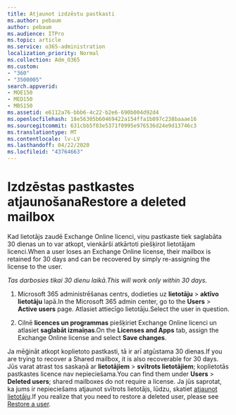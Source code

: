 ```yaml
---
title: Atjaunot izdzēstu pastkasti
ms.author: pebaum
author: pebaum
ms.audience: ITPro
ms.topic: article
ms.service: o365-administration
localization_priority: Normal
ms.collection: Adm_O365
ms.custom:
- "360"
- "3500005"
search.appverid:
- MOE150
- MED150
- MBS150
ms.assetid: e6112a76-bbb6-4c22-b2e6-690b004d92d4
ms.openlocfilehash: 18e56305b60469422a154ffa1b097c238baaae16
ms.sourcegitcommit: 631cbb5f03e5371f0995e976536d24e9d13746c3
ms.translationtype: MT
ms.contentlocale: lv-LV
ms.lasthandoff: 04/22/2020
ms.locfileid: "43764663"
---
```

# <a name="restore-a-deleted-mailbox"></a><span data-ttu-id="e2f67-102">Izdzēstas pastkastes atjaunošana</span><span class="sxs-lookup"><span data-stu-id="e2f67-102">Restore a deleted mailbox</span></span>

<span data-ttu-id="e2f67-103">Kad lietotājs zaudē Exchange Online licenci, viņu pastkaste tiek saglabāta 30 dienas un to var atkopt, vienkārši atkārtoti piešķirot lietotājam licenci.</span><span class="sxs-lookup"><span data-stu-id="e2f67-103">When a user loses an Exchange Online license, their mailbox is retained for 30 days and can be recovered by simply re-assigning the license to the user.</span></span>
  
 <span data-ttu-id="e2f67-104">*Tas darbosies tikai 30 dienu laikā.*</span><span class="sxs-lookup"><span data-stu-id="e2f67-104">*This will work only within 30 days.*</span></span>  
  
1. <span data-ttu-id="e2f67-105">Microsoft 365 administrēšanas centrs, dodieties uz **lietotāju** \> **aktīvo lietotāju** lapā.</span><span class="sxs-lookup"><span data-stu-id="e2f67-105">In the Microsoft 365 admin center, go to the **Users** \> **Active users** page.</span></span> <span data-ttu-id="e2f67-106">Atlasiet attiecīgo lietotāju.</span><span class="sxs-lookup"><span data-stu-id="e2f67-106">Select the user in question.</span></span>

2. <span data-ttu-id="e2f67-107">Cilnē **licences un programmas** piešķiriet Exchange Online licenci un atlasiet **saglabāt izmaiņas**.</span><span class="sxs-lookup"><span data-stu-id="e2f67-107">On the **Licenses and Apps** tab, assign the Exchange Online license and select **Save changes**.</span></span>

<span data-ttu-id="e2f67-108">Ja mēģināt atkopt koplietoto pastkasti, tā ir arī atgūstama 30 dienas.</span><span class="sxs-lookup"><span data-stu-id="e2f67-108">If you are trying to recover a Shared mailbox, it is also recoverable for 30 days.</span></span> <span data-ttu-id="e2f67-109">Jūs varat atrast tos saskaņā ar **lietotājiem** \> **svītrots lietotājiem**; koplietotās pastkastes licence nav nepieciešama.</span><span class="sxs-lookup"><span data-stu-id="e2f67-109">You can find them under **Users** \> **Deleted users**; shared mailboxes do not require a license.</span></span> <span data-ttu-id="e2f67-110">Ja jūs saprotat, ka jums ir nepieciešams atjaunot svītrots lietotājs, lūdzu, skatiet [atjaunot lietotāju](https://docs.microsoft.com/office365/admin/add-users/restore-user).</span><span class="sxs-lookup"><span data-stu-id="e2f67-110">If you realize that you need to restore a deleted user, please see [Restore a user](https://docs.microsoft.com/office365/admin/add-users/restore-user).</span></span>
  